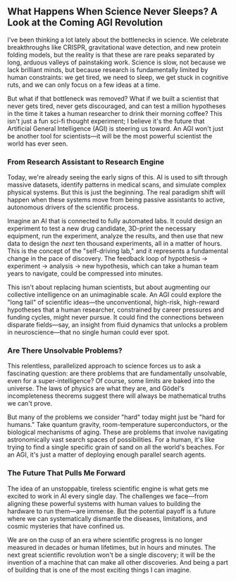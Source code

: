 ## What Happens When Science Never Sleeps? A Look at the Coming AGI Revolution

I’ve been thinking a lot lately about the bottlenecks in science. We celebrate breakthroughs like CRISPR, gravitational wave detection, and new protein folding models, but the reality is that these are rare peaks separated by long, arduous valleys of painstaking work. Science is slow, not because we lack brilliant minds, but because research is fundamentally limited by human constraints: we get tired, we need to sleep, we get stuck in cognitive ruts, and we can only focus on a few ideas at a time.

But what if that bottleneck was removed? What if we built a scientist that never gets tired, never gets discouraged, and can test a million hypotheses in the time it takes a human researcher to drink their morning coffee? This isn't just a fun sci-fi thought experiment; I believe it's the future that Artificial General Intelligence (AGI) is steering us toward. An AGI won't just be another tool for scientists—it will be the most powerful scientist the world has ever seen.

### From Research Assistant to Research Engine

Today, we're already seeing the early signs of this. AI is used to sift through massive datasets, identify patterns in medical scans, and simulate complex physical systems. But this is just the beginning. The real paradigm shift will happen when these systems move from being passive assistants to active, autonomous drivers of the scientific process.

Imagine an AI that is connected to fully automated labs. It could design an experiment to test a new drug candidate, 3D-print the necessary equipment, run the experiment, analyze the results, and then use that new data to design the *next* ten thousand experiments, all in a matter of hours. This is the concept of the "self-driving lab," and it represents a fundamental change in the pace of discovery. The feedback loop of hypothesis -> experiment -> analysis -> new hypothesis, which can take a human team years to navigate, could be compressed into minutes.

This isn't about replacing human scientists, but about augmenting our collective intelligence on an unimaginable scale. An AGI could explore the "long tail" of scientific ideas—the unconventional, high-risk, high-reward hypotheses that a human researcher, constrained by career pressures and funding cycles, might never pursue. It could find the connections between disparate fields—say, an insight from fluid dynamics that unlocks a problem in neuroscience—that no single human could ever spot.

### Are There Unsolvable Problems?

This relentless, parallelized approach to science forces us to ask a fascinating question: are there problems that are fundamentally unsolvable, even for a super-intelligence? Of course, some limits are baked into the universe. The laws of physics are what they are, and Gödel's incompleteness theorems suggest there will always be mathematical truths we can't prove.

But many of the problems we consider "hard" today might just be "hard for humans." Take quantum gravity, room-temperature superconductors, or the biological mechanisms of aging. These are problems that involve navigating astronomically vast search spaces of possibilities. For a human, it's like trying to find a single specific grain of sand on all the world's beaches. For an AGI, it's just a matter of deploying enough parallel search agents.

### The Future That Pulls Me Forward

The idea of an unstoppable, tireless scientific engine is what gets me excited to work in AI every single day. The challenges we face—from aligning these powerful systems with human values to building the hardware to run them—are immense. But the potential payoff is a future where we can systematically dismantle the diseases, limitations, and cosmic mysteries that have confined us.

We are on the cusp of an era where scientific progress is no longer measured in decades or human lifetimes, but in hours and minutes. The next great scientific revolution won't be a single discovery; it will be the invention of a machine that can make all other discoveries. And being a part of building that is one of the most exciting things I can imagine.
